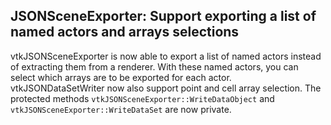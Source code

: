 ## JSONSceneExporter: Support exporting a list of named actors and arrays selections

vtkJSONSceneExporter is now able to export a list of named actors instead of extracting them from a renderer. With these named actors, you can select which arrays are to be exported for each actor. vtkJSONDataSetWriter now also support point and cell array selection. The protected methods `vtkJSONSceneExporter::WriteDataObject` and `vtkJSONSceneExporter::WriteDataSet` are now private.
